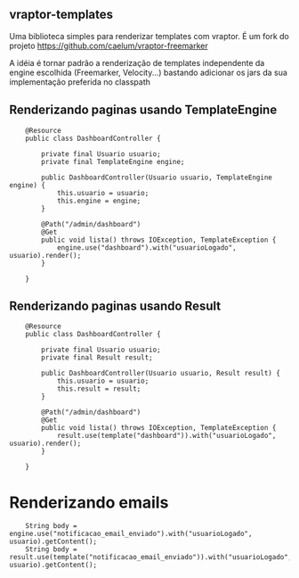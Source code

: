 ## vraptor-templates

Uma biblioteca simples para renderizar templates com vraptor.
É um fork do projeto <https://github.com/caelum/vraptor-freemarker>

A idéia é tornar padrão a renderização de templates independente da engine escolhida (Freemarker, Velocity...)
bastando adicionar os jars da sua implementação preferida no classpath


Renderizando paginas usando TemplateEngine
------

		@Resource
		public class DashboardController {
		
			private final Usuario usuario;
			private final TemplateEngine engine;
		
			public DashboardController(Usuario usuario, TemplateEngine engine) {
				this.usuario = usuario;
				this.engine = engine;
			}
			
			@Path("/admin/dashboard")
			@Get
			public void lista() throws IOException, TemplateException {
				engine.use("dashboard").with("usuarioLogado", usuario).render();
			}
			
		}
		
Renderizando paginas usando Result
------

		@Resource
		public class DashboardController {
		
			private final Usuario usuario;
			private final Result result;
		
			public DashboardController(Usuario usuario, Result result) {
				this.usuario = usuario;
				this.result = result;
			}
			
			@Path("/admin/dashboard")
			@Get
			public void lista() throws IOException, TemplateException {
				result.use(template("dashboard")).with("usuarioLogado", usuario).render();
			}
			
		}

# Renderizando emails

		String body = engine.use("notificacao_email_enviado").with("usuarioLogado", usuario).getContent();
		String body = result.use(template("notificacao_email_enviado")).with("usuarioLogado", usuario).getContent();



